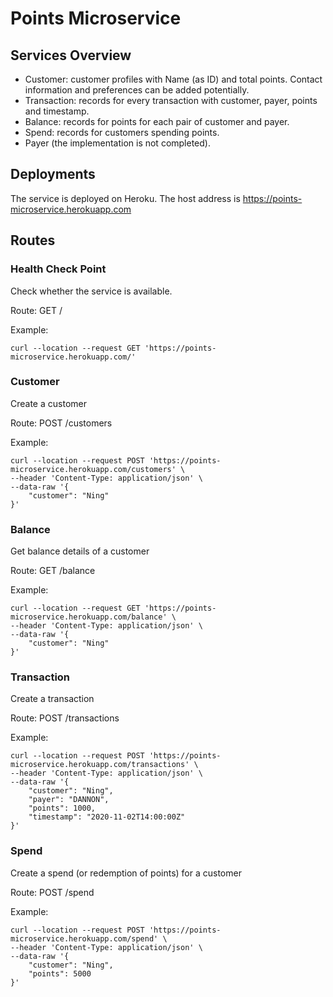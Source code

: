 # Points Microservice
## Services Overview
* Customer: customer profiles with Name (as ID) and total points. Contact information and preferences can be added potentially. 
* Transaction: records for every transaction with customer, payer, points and timestamp.
* Balance: records for points for each pair of customer and payer. 
* Spend: records for customers spending points.
* Payer (the implementation is not completed).
## Deployments
The service is deployed on Heroku. The host address is https://points-microservice.herokuapp.com
## Routes
### Health Check Point

Check whether the service is available. 

Route: GET /

Example: 
```
curl --location --request GET 'https://points-microservice.herokuapp.com/'
```
### Customer
Create a customer

Route: POST /customers

Example: 
```
curl --location --request POST 'https://points-microservice.herokuapp.com/customers' \
--header 'Content-Type: application/json' \
--data-raw '{
    "customer": "Ning"
}'
```
### Balance
Get balance details of a customer

Route: GET /balance

Example:
```
curl --location --request GET 'https://points-microservice.herokuapp.com/balance' \
--header 'Content-Type: application/json' \
--data-raw '{
    "customer": "Ning"
}'
```
### Transaction
Create a transaction

Route: POST /transactions

Example:
```
curl --location --request POST 'https://points-microservice.herokuapp.com/transactions' \
--header 'Content-Type: application/json' \
--data-raw '{
    "customer": "Ning",
    "payer": "DANNON",
    "points": 1000,
    "timestamp": "2020-11-02T14:00:00Z"
}'
```
### Spend
Create a spend (or redemption of points) for a customer

Route: POST /spend

Example:
```
curl --location --request POST 'https://points-microservice.herokuapp.com/spend' \
--header 'Content-Type: application/json' \
--data-raw '{
    "customer": "Ning",
    "points": 5000
}'
```
